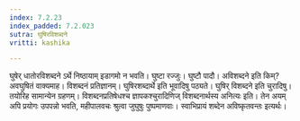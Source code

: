 ```yaml
---
index: 7.2.23
index_padded: 7.2.023
sutra: घुषिरविशब्दने
vritti: kashika

---
```

घुषेर् धातोरविशब्दने ऽर्थे निष्ठायाम् इडागमो न भवति। घुष्टा रज्जुः। घुष्टौ पादौ। अविशब्दने इति किम्? अवघुषितं वाक्यमाह। विशब्दनं प्रतिज्ञानम्। घुषिरशब्दार्थे इति भूवादिषु पठ्यते। घुषिर् विशब्दने इति चुरादिषु। तयोरिह सामान्येन ग्रहणम्। विशब्दनप्रतिषेधश्च ज्ञापकश्चुरादिणिज् विशब्दनार्थस्य अनित्यः इति। तेन अयम् अपि प्रयोगः उपपन्नो भवति, महीपालवचः श्रुत्वा जुघुषुः पुष्पमाणवाः। स्वाभिप्रायं शब्देन अविष्कृतवन्तः इत्यर्थः।